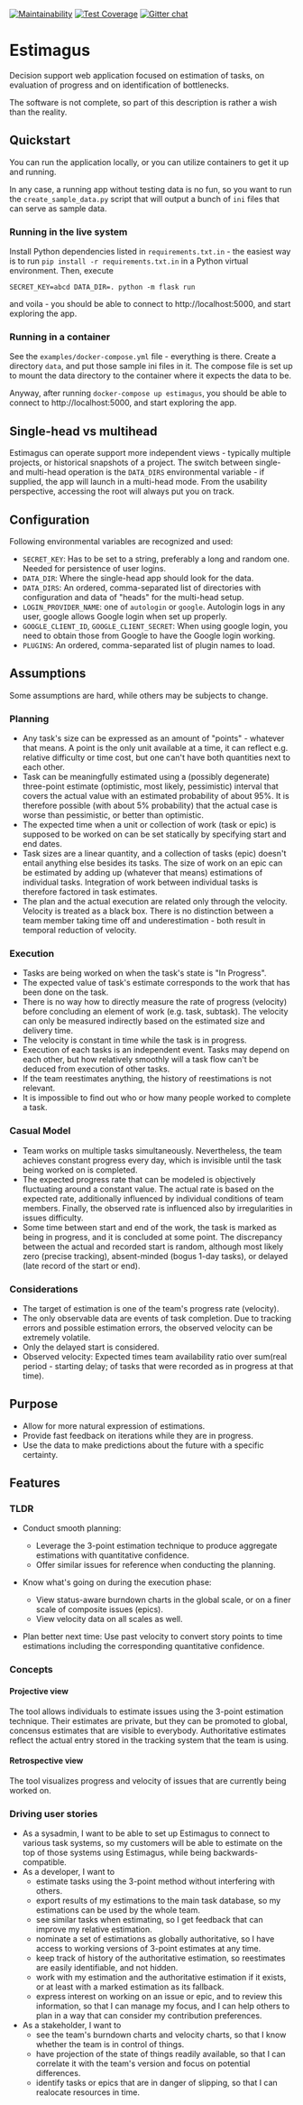 [![Maintainability](https://api.codeclimate.com/v1/badges/dcb33e05b41d668a1b3e/maintainability)](https://codeclimate.com/github/matejak/estimagus/maintainability)
[![Test Coverage](https://api.codeclimate.com/v1/badges/dcb33e05b41d668a1b3e/test_coverage)](https://codeclimate.com/github/matejak/estimagus/test_coverage)
[![Gitter chat](https://badges.gitter.im/gitterHQ/gitter.png)](https://app.gitter.im/#/room/#estimagus:gitter.im)

# Estimagus

Decision support web application focused on estimation of tasks, on evaluation of progress and on identification of bottlenecks.

The software is not complete, so part of this description is rather a wish than the reality.


## Quickstart

You can run the application locally, or you can utilize containers to get it up and running.

In any case, a running app without testing data is no fun, so you want to run the `create_sample_data.py` script that will output a bunch of `ini` files that can serve as sample data.


### Running in the live system

Install Python dependencies listed in `requirements.txt.in` - the easiest way is to run `pip install -r requirements.txt.in` in a Python virtual environment.
Then, execute

```
SECRET_KEY=abcd DATA_DIR=. python -m flask run
```

and voila - you should be able to connect to http://localhost:5000, and start exploring the app.


### Running in a container

See the `examples/docker-compose.yml` file - everything is there.
Create a directory `data`, and put those sample ini files in it.
The compose file is set up to mount the data directory to the container where it expects the data to be.

Anyway, after running `docker-compose up estimagus`, you should be able to connect to http://localhost:5000, and start exploring the app.


## Single-head vs multihead

Estimagus can operate support more independent views - typically multiple projects, or historical snapshots of a project.
The switch between single- and multi-head operation is the `DATA_DIRS` environmental variable - if supplied, the app will launch in a multi-head mode.
From the usability perspective, accessing the root will always put you on track.


## Configuration

Following environmental variables are recognized and used:

- `SECRET_KEY`: Has to be set to a string, preferably a long and random one. Needed for persistence of user logins.
- `DATA_DIR`: Where the single-head app should look for the data.
- `DATA_DIRS`: An ordered, comma-separated list of directories with configuration and data of "heads" for the multi-head setup.
- `LOGIN_PROVIDER_NAME`: one of `autologin` or `google`. Autologin logs in any user, google allows Google login when set up properly.
- `GOOGLE_CLIENT_ID`, `GOOGLE_CLIENT_SECRET`: When using google login, you need to obtain those from Google to have the Google login working.
- `PLUGINS`: An ordered, comma-separated list of plugin names to load.


## Assumptions

Some assumptions are hard, while others may be subjects to change.


### Planning

- Any task's size can be expressed as an amount of "points" - whatever that means.
  A point is the only unit available at a time, it can reflect e.g. relative difficulty or time cost, but one can't have both quantities next to each other.
- Task can be meaningfully estimated using a (possibly degenerate) three-point estimate (optimistic, most likely, pessimistic) interval that covers the actual value with an estimated probability of about 95%.
  It is therefore possible (with about 5% probability) that the actual case is worse than pessimistic, or better than optimistic.
- The expected time when a unit or collection of work (task or epic) is supposed to be worked on can be set statically by specifying start and end dates.
- Task sizes are a linear quantity, and a collection of tasks (epic) doesn't entail anything else besides its tasks.
  The size of work on an epic can be estimated by adding up (whatever that means) estimations of individual tasks.
  Integration of work between individual tasks is therefore factored in task estimates.
- The plan and the actual execution are related only through the velocity.
  Velocity is treated as a black box.
  There is no distinction between a team member taking time off and underestimation - both result in temporal reduction of velocity.


### Execution

- Tasks are being worked on when the task's state is "In Progress".
- The expected value of task's estimate corresponds to the work that has been done on the task.
- There is no way how to directly measure the rate of progress (velocity) before concluding an element of work (e.g. task, subtask).
  The velocity can only be measured indirectly based on the estimated size and delivery time.
- The velocity is constant in time while the task is in progress.
- Execution of each tasks is an independent event.
  Tasks may depend on each other, but how relatively smoothly will a task flow can't be deduced from execution of other tasks.
- If the team reestimates anything, the history of reestimations is not relevant.
- It is impossible to find out who or how many people worked to complete a task.


### Casual Model

- Team works on multiple tasks simultaneously. Nevertheless, the team achieves constant progress every day, which is invisible until the task being worked on is completed.
- The expected progress rate that can be modeled is objectively fluctuating around a constant value. The actual rate is based on the expected rate, additionally influenced by individual conditions of team members. Finally, the observed rate is influenced also by irregularities in issues difficulty.
- Some time between start and end of the work, the task is marked as being in progress, and it is concluded at some point. The discrepancy between the actual and recorded start is random, although most likely zero (precise tracking), absent-minded (bogus 1-day tasks), or delayed (late record of the start or end).


### Considerations

- The target of estimation is one of the team's progress rate (velocity).
- The only observable data are events of task completion. Due to tracking errors and possible estimation errors, the observed velocity can be extremely volatile.
- Only the delayed start is considered.
- Observed velocity: Expected times team availability ratio over sum(real period - starting delay; of tasks that were recorded as in progress at that time).


## Purpose

- Allow for more natural expression of estimations.
- Provide fast feedback on iterations while they are in progress.
- Use the data to make predictions about the future with a specific certainty.


## Features

### TLDR

- Conduct smooth planning:

  - Leverage the 3-point estimation technique to produce aggregate estimations with quantitative confidence.
  - Offer similar issues for reference when conducting the planning.

- Know what's going on during the execution phase:

  - View status-aware burndown charts in the global scale, or on a finer scale of composite issues (epics).
  - View velocity data on all scales as well.

- Plan better next time: Use past velocity to convert story points to time estimations including the corresponding quantitative confidence.


### Concepts

#### Projective view

The tool allows individuals to estimate issues using the 3-point estimation technique.
Their estimates are private, but they can be promoted to global, concensus estimates that are visible to everybody.
Authoritative estimates reflect the actual entry stored in the tracking system that the team is using.


#### Retrospective view

The tool visualizes progress and velocity of issues that are currently being worked on.


### Driving user stories

- As a sysadmin, I want to be able to set up Estimagus to connect to various task systems, so my customers will be able to estimate on the top of those systems using Estimagus, while being backwards-compatible.
- As a developer, I want to
  - estimate tasks using the 3-point method without interfering with others.
  - export results of my estimations to the main task database, so my estimations can be used by the whole team.
  - see similar tasks when estimating, so I get feedback that can improve my relative estimation.
  - nominate a set of estimations as globally authoritative, so I have access to working versions of 3-point estimates at any time.
  - keep track of history of the authoritative estimation, so reestimates are easily identifiable, and not hidden.
  - work with my estimation and the authoritative estimation if it exists, or at least with a marked estimation as its fallback.
  - express interest on working on an issue or epic, and to review this information, so that I can manage my focus, and I can help others to plan in a way that can consider my contribution preferences.
- As a stakeholder, I want to
  - see the team's burndown charts and velocity charts, so that I know whether the team is in control of things.
  - have projection of the state of things readily available, so that I can correlate it with the team's version and focus on potential differences.
  - identify tasks or epics that are in danger of slipping, so that I can realocate resources in time.

